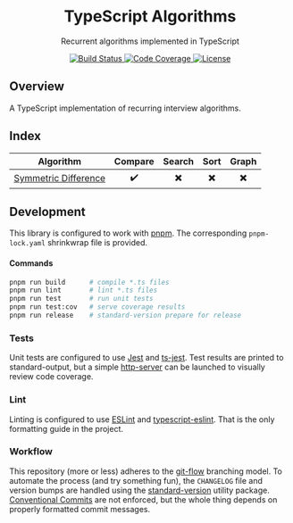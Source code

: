 <h1 align="center">TypeScript Algorithms</h1>

<p align="center">Recurrent algorithms implemented in TypeScript</p>

<p align="center">
  <a href="https://github.com/davelsan/typescript-algorithms/actions?query=workflow%3Abuild">
    <img alt="Build Status" src="https://github.com/davelsan/typescript-algorithms/workflows/build/badge.svg"/>
  </a>
  <a href="https://codecov.io/gh/davelsan/typescript-algorithms">
    <img alt="Code Coverage" src="https://codecov.io/gh/davelsan/typescript-algorithms/branch/master/graph/badge.svg"/>
  </a>
  <a href="https://github.com/davelsan/typescript-algorithms/blob/master/LICENSE">
    <img alt="License" src="https://img.shields.io/github/license/davelsan/typescript-algorithms"/>
  </a>
</p>

## Overview

A TypeScript implementation of recurring interview algorithms.

## Index

| Algorithm | Compare | Search | Sort   | Graph
| :-:       | :-:     | :-:    | :-:    | :-:
| [Symmetric Difference](./src/compare/symmetric-difference) | :heavy_check_mark: | :heavy_multiplication_x: | :heavy_multiplication_x: | :heavy_multiplication_x:


## Development

This library is configured to work with [pnpm](https://pnpm.js.org/). The corresponding `pnpm-lock.yaml` shrinkwrap file is provided.

#### Commands

```bash
pnpm run build      # compile *.ts files
pnpm run lint       # lint *.ts files
pnpm run test       # run unit tests
pnpm run test:cov   # serve coverage results
pnpm run release    # standard-version prepare for release
```

### Tests

Unit tests are configured to use [Jest](https://jestjs.io/) and [ts-jest](https://kulshekhar.github.io/ts-jest/). Test results are printed to standard-output, but a simple [http-server](https://www.npmjs.com/package/http-server) can be launched to visually review code coverage.

### Lint

Linting is configured to use [ESLint](https://eslint.org/) and [typescript-eslint](https://github.com/typescript-eslint/typescript-eslint). That is the only formatting guide in the project.

### Workflow

This repository (more or less) adheres to the [git-flow](https://nvie.com/posts/a-successful-git-branching-model/) branching model. To automate the process (and try something fun), the `CHANGELOG` file and version bumps are handled using the [standard-version](https://github.com/conventional-changelog/standard-version) utility package. [Conventional Commits](https://www.conventionalcommits.org/) are not enforced, but the whole thing depends on properly formatted commit messages.
